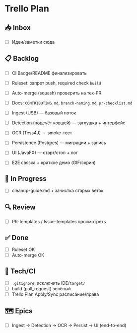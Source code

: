 # Trello Plan

## 📥 Inbox
- [ ] Идеи/заметки сюда

## 📋 Backlog
- [ ] CI Badge/README финализировать
- [ ] Ruleset: запрет push, required check `build`
- [ ] Auto-merge (squash) проверить на тех-PR
- [ ] Docs: `CONTRIBUTING.md`, `branch-naming.md`, `pr-checklist.md`
- [ ] Ingest (USB) — базовый поток
- [ ] Detection (подсчёт ковшей) — заглушка + интерфейс
- [ ] OCR (Tess4J) — smoke-тест
- [ ] Persistence (Postgres) — миграции + запись
- [ ] UI (JavaFX) — старт/стоп + лог
- [ ] E2E связка + краткое демо (GIF/скрин)


## 🚧 In Progress
- [ ] cleanup-guide.md + зачистка старых веток

## 🔍 Review
- [ ] PR-templates / Issue-templates просмотреть

## ✅ Done
- [ ] Ruleset OK
- [ ] Auto-merge OK

## 🧰 Tech/CI
- [ ] `.gitignore`: исключить IDE/`target/`
- [ ] build (pull_request) зелёный
- [ ] Trello Plan Apply/Sync расписание/права

## 🗺 Epics
- [ ] Ingest → Detection → OCR → Persist → UI (end-to-end)
